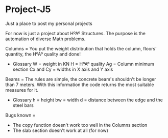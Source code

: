 # Project-J5
Just a place to post my personal projects

For now is just a project about HºAº Structures.
The purpose is the automation of diverse Math problems.

Columns =
  You put the weight distribution that holds the column, floors' quantity, the HºAº quality and done!
  + Glossary
      W = weight in KN
      H = HºAº quality
      Ag = Column minimum section
      Cx and Cy = widths in X axis and Y axis

Beams =
  The rules are simple, the concrete beam's shouldn't be longer than 7 meters. With this information the code returns the most suitable measures for it.
  + Glossary
      h = height
      bw = width
      d = distance between the edge and the steel bars

Bugs known =
  - The copy function doesn't work too well in the Columns section
  - The slab section doesn't work at all (for now)
